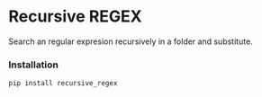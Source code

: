 # Recursive REGEX

Search an regular expresion recursively in a folder and substitute.

### Installation
```bash
pip install recursive_regex
```
